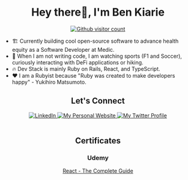 <h1 align="center">Hey there👋, I'm Ben Kiarie </h1>
<div align="center"> 
  <a href="https://github.com/Benmuiruri">
        <img alt="Github visitor count" src="https://komarev.com/ghpvc/?username=Benmuiruri&style=flat&color=7733ff&label=This+week+GitHub+profile+views" />
      </a>
</div>

- 🏗️ Currently building cool open-source software to advance health equity as a Software Developer at Medic.
- :rocket: When I am not writing code, I am watching sports (F1 and Soccer), curiously interacting with DeFi applications or hiking.
- :fire: Dev Stack is mainly Ruby on Rails, React, and TypeScript.
- :heart: I am a Rubyist because "Ruby was created to make developers happy" - Yukihiro Matsumoto. 
<h2 align="center">Let's Connect</h2>

<div align="center">
     <a href="https://www.linkedin.com/in/benjamin-kiarie-180b66149/" target="_blank">
      <img alt="LinkedIn" src="https://img.shields.io/static/v1?color=%237733ff&label=LinkedIn&message=Benjamin-Kiarie&style=flat&logo=linkedin&logoColor=ffffff&labelColor=334155">
    </a>
  <a href="https://benkiarie.live/" target="_blank">
      <img alt="My Personal Website" src="https://img.shields.io/static/v1?color=%237733ff&label=Website&message=benkiarie.live&style=flat&logo=amp&logoColor=ffffff&labelColor=334155">
    </a>
  <a href="https://twitter.com/_optimize" target="_blank">
      <img alt="My Twitter Profile" src="https://img.shields.io/badge/Twitter-_optimize-7733ff?style=flat&logo=twitter&logoColor=ffffff&labelColor=334155">
    </a>
</div>

<br />

<h2 align="center">Certificates</h2>
<div align="center">
  <div align="center">
    <h3 align="center">Udemy</h3>
    <span><a href="https://www.udemy.com/certificate/UC-a3eb4d48-60ab-47a8-a4f6-11180c319e89/" target="_blank">React - The Complete Guide</a></span>
  </div>
</div>

